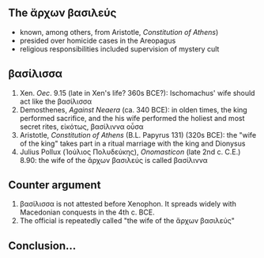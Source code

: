 
## The ἄρχων  βασιλεύς 

- known, among others, from Aristotle, *Constitution of Athens*)
- presided over homicide cases in the Areopagus
- religious responsibilities included supervision of mystery cult


## βασίλισσα

1. Xen. *Oec*. 9.15 (late in Xen's life? 360s BCE?): Ischomachus' wife should act like the βασίλισσα 
2. Demosthenes, *Against Neaera* (ca. 340 BCE):  in olden times, the king performed sacrifice, and the his wife performed the holiest and most secret rites, εἰκότως, βασίλιννα οὖσα
3. Aristotle, *Constitution of Athens* (B.L. Papyrus 131) (320s BCE): the "wife of the king" takes part in a ritual marriage with the king and Dionysus
4. Julius Pollux (Ἰούλιος Πολυδεύκης), *Onomasticon* (late 2nd c. C.E.) 8.90: the wife of the ἄρχων  βασιλεύς is called βασίλιννα


## Counter argument

1. βασίλισσα is not attested before Xenophon. It spreads widely with Macedonian conquests in the 4th c. BCE.
2. The official is repeatedly called "the wife of the ἄρχων  βασιλεύς"

## Conclusion...






